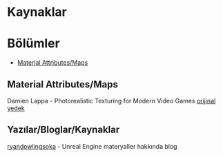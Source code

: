 # Kaynaklar



# Bölümler

* [Material Attributes/Maps](#material-attributesmaps)


## Material Attributes/Maps
Damien Lappa - Photorealistic Texturing for Modern Video Games [orijinal](https://www.theseus.fi/bitstream/handle/10024/136545/Lappa_Damien.pdf) [yedek](https://files.catbox.moe/wdvfvj.pdf)


## Yazılar/Bloglar/Kaynaklar
[ryandowlingsoka](https://ryandowlingsoka.com/unreal/) - Unreal Engine materyaller hakkında blog
